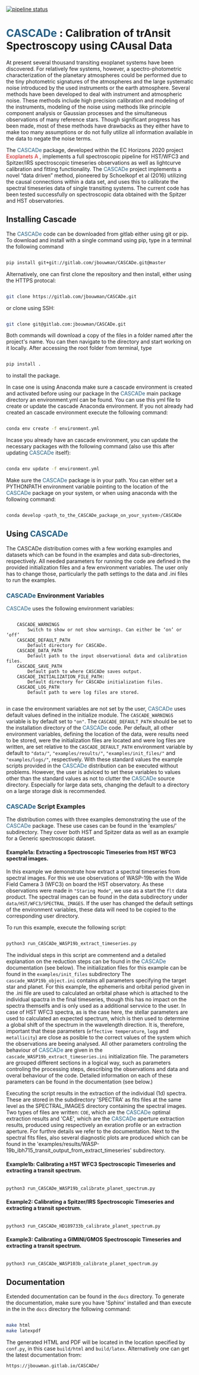 
[![pipeline status](https://gitlab.com/jbouwman/CASCADe/badges/master/pipeline.svg)](https://gitlab.com/jbouwman/CASCADe/commits/master)

#  <span style="color:#1F618D">CASCADe </span>: Calibration of trAnsit Spectroscopy using CAusal Data

At present several thousand transiting exoplanet systems have been discovered.
For relatively few systems, however, a spectro-photometric characterization of
the planetary atmospheres could be performed due to the tiny photometric signatures
of the atmospheres and the large systematic noise introduced by the used instruments
or the earth atmosphere. Several methods have been developed to deal with instrument
and atmospheric noise. These methods include high precision calibration and modeling
of the instruments, modeling of the noise using methods like principle component
analysis or Gaussian processes and the simultaneous observations of many reference
stars. Though significant progress has been made, most of these methods have drawbacks
as they either have to make too many assumptions or do not fully utilize all
information available in the data to negate the noise terms.

The <span style="color:#1F618D">CASCADe </span> package, developed within the EC
Horizons 2020 project <span style="color:#FF0000">Exoplanets A </span>, implements
a full spectroscopic pipeline for HST/WFC3 and Spitzer/IRS spectroscopic
timeseries observations as well as lightcurve calibration and fitting functionality. 
The <span style="color:#1F618D">CASCADe </span> project implements a novel “data driven”
method, pioneered by Schoelkopf et al (2016) utilizing the causal connections within a
data set, and uses this to calibrate the spectral timeseries data of single transiting
systems. The current code has been tested successfully on spectroscopic data
obtained with the Spitzer and HST observatories. 

## Installing Cascade

The <span style="color:#1F618D">CASCADe </span> code can be downloaded from gitlab either
using git or pip. To download and install with a single command using pip, type in a 
terminal the following command

```bash

pip install git+git://gitlab.com/jbouwman/CASCADe.git@master

```

Alternatively, one can first clone the repository and then install, either using the
HTTPS protocal:

```bash

git clone https://gitlab.com/jbouwman/CASCADe.git

```

or clone using SSH:

```bash

git clone git@gitlab.com:jbouwman/CASCADe.git

```

Both commands will download a copy of the files in a folder named after the
project's name. You can then navigate to the directory and start working on it
locally. After accessing the root folder from terminal, type

```bash

pip install .

```

to install the package.

In case one is using Anaconda make sure a cascade environment is created and 
activated before using our package In the <span style="color:#1F618D">CASCADe </span> 
main package directory an environment.yml can be found. You can
use this yml file to create or update the cascade Anaconda environment. If you
not already had created an cascade environment execute the following command:
    
```bash

conda env create -f environment.yml

```

Incase you already have an cascade environment, you can update the necessary 
packages with the following command (also use this after updating
<span style="color:#1F618D">CASCADe </span> itself):

```bash

conda env update -f environment.yml

```

Make sure the <span style="color:#1F618D">CASCADe </span> package is in your path.
You can either set a PYTHONPATH environment variable pointing to the location of the
<span style="color:#1F618D">CASCADe </span> package on your system, or when using
anaconda with the following command:

```bash

conda develop <path_to_the_CASCADe_package_on_your_system>/CASCADe

```

## Using  <span style="color:#1F618D">CASCADe </span>

The CASCADe distribution comes with a few working examples and datasets which can
be found in the examples and data sub-directories, respectively. All needed parameters
for running the code are defined in the provided initialization files and a few environment
variables. The user only has to change those, particularly the path settings to the data
and .ini files to run the examples.

### <span style="color:#1F618D">CASCADe </span> Environment Variables

<span style="color:#1F618D">CASCADe </span> uses the following environment variables:

```

    CASCADE_WARNINGS
        Switch to show or not show warnings. Can either be ‘on’ or ‘off’
    CASCADE_DEFAULT_PATH
        Default directory for CASCADe.
    CASCADE_DATA_PATH
        Default path to the input observational data and calibration files.
    CASCADE_SAVE_PATH
        Default path to where CASCADe saves output.
    CASCADE_INITIALIZATION_FILE_PATH:
        Default directory for CASCADe initialization files.
    CASCADE_LOG_PATH
        Default path to were log files are stored.    
    
```

in case the environment variables are not set by the user,
<span style="color:#1F618D">CASCADe </span> uses default values defined in the
initialize module. The `CASCADE_WARNINGS` variable is by default set to `"on"`. 
The `CASCADE_DEFAULT_PATH` should be set to the installation directory of the
<span style="color:#1F618D">CASCADe </span> code. Per default, all other environment
variables, defining the location of the data, were results need to be stored,
were the initialization files are located and were log files are written, are set
relative to the `CASCADE_DEFAULT_PATH` environment variable by default to 
`"data/"`,  `"examples/results/"`, `"examples/init_files/"` and  `"examples/logs/"`, 
respectively. With these standard values the example scripts provided in the 
<span style="color:#1F618D">CASCADe </span> distribution can be executed without problems.
However, the user is adviced to set these variables to values other than the standard 
values as not to clutter the <span style="color:#1F618D">CASCADe </span> source
directory. Especially for large data sets, changing the default to a directory on a
large storage disk is recommended. 

### <span style="color:#1F618D">CASCADe </span> Script Examples

The distribution comes with three examples demonstrating the use of the
<span style="color:#1F618D">CASCADe </span> package. These use cases can be found
in the 'examples/' subdirectory. They cover both HST and Spitzer data as well as
an example for a Generic spectroscopic dataset.

#### Example1a: Extracting a Spectroscopic Timeseries from HST WFC3 spectral images.

In this example we demonstrate how extract a spectral timeseries from spectral images.
For this we use observations of WASP-19b with the Wide Field Camera 3 (WFC3) on board the
HST observatory. As these observations were made in `"Staring Mode"`, we use as a start the `flt`
data product. The spectral images can be found in the data subdirectory under
`data/HST/WFC3/SPECTRAL_IMAGES`. If the user has changed the default settings of the
environment variables, these data will need to be copied to the corresponding user directory.

To run this example, execute the following script:

```bash

python3 run_CASCADe_WASP19b_extract_timeseries.py

```

The individual steps in this script are commentend and a detailed explanation on the 
reduction steps can be found in the <span style="color:#1F618D">CASCADe </span> documentation
(see below). The initialization files for this example can be found in the `examples/init_files`
subdirectory The `cascade_WASP19b_object.ini` contains all parameters specifying the target star
and planet. For this example, the ephemeris and orbital period given in the .ini file are used
to calculated an orbital phase which is attached to the individual spactra in the final timeseries,
though this has no impact on the spectra themselfs and is only used as a additional
servvice to the user. In case of HST WFC3 spectra, as is the case here, the stellar parameters 
are used to calculated an expected spectrum, which is then used to determine a global shift of the
spectrum in the wavelength direction. It is,  therefore, important that these parameters
(`effective temperature`, `logg` and `metallicity`) are close as posible to the correct
values of the system which the observations are beeing analysed.  All other parameters controling
the behaviour of <span style="color:#1F618D">CASCADe </span> are given in the
`cascade_WASP19b_extract_timeseries.ini` initialization file.  The parameters are grouped
different sections in a logical way, such as parameters controling the processing steps, describing the
observations and data and overal behaviour of the code. Detailed information on each of these parameters
can be found in the documentation (see below.)

Executing the script results in the extraction of the individual (1d) spectra. These are stored
in the subdirectory 'SPECTRA' as fits files at the same level as the SPECTRAL_IMAGES directory containing the
spectral images. Two types of files are written: `COE`, which are the <span style="color:#1F618D">CASCADe </span>
optimal extraction results and 'CAE', which are the <span style="color:#1F618D">CASCADe </span>
aperture extraction results, produced using respectively an exration profile or an extraction aperture.
For furthre details we refer to the documentation.  Next to the spectral fits files,
also several diagnostic plots are produced which can be found in the 
'examples/results/WASP-19b_ibh715_transit_output_from_extract_timeseries' subdirectory.

#### Example1b: Calibrating a HST WFC3 Spectroscopic Timeseries and extracting a transit spectrum.

```bash

python3 run_CASCADe_WASP19b_calibrate_planet_spectrum.py

```

#### Example2: Calibrating a Spitzer/IRS Spectroscopic Timeseries and extracting a transit spectrum.

```bash

python3 run_CASCADe_HD189733b_calibrate_planet_spectrum.py

```

#### Example3: Calibrating a GIMINI/GMOS Spectroscopic Timeseries and extracting a transit spectrum.

```bash

python3 run_CASCADe_WASP103b_calibrate_planet_spectrum.py

```

## Documentation

Extended documentation can be found in the `docs`  directory.
To generate the documentation, make sure you have 'Sphinx' installed and than execute
in the in the `docs` directory the following command:

```bash

make html
make latexpdf

```

The generated HTML and PDF will be located in the location specified by `conf.py`,
in this case `build/html` and `build/latex`. Alternatively one can get the latest
documentation from:

```
https://jbouwman.gitlab.io/CASCADe/
```
